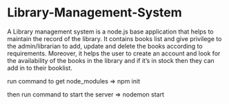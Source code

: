 # Library-Management-System


A Library management system is a node.js base application that helps to maintain the record of the library. It contains books list and give privilege to the admin/librarian to add, update and delete the books according to requirements. Moreover, it helps the user to create an account and look for the availability of the books in the library and if it’s in stock then they can add in to their booklist.



run command to get node_modules =>   npm init  

then run command to start the server => nodemon start




